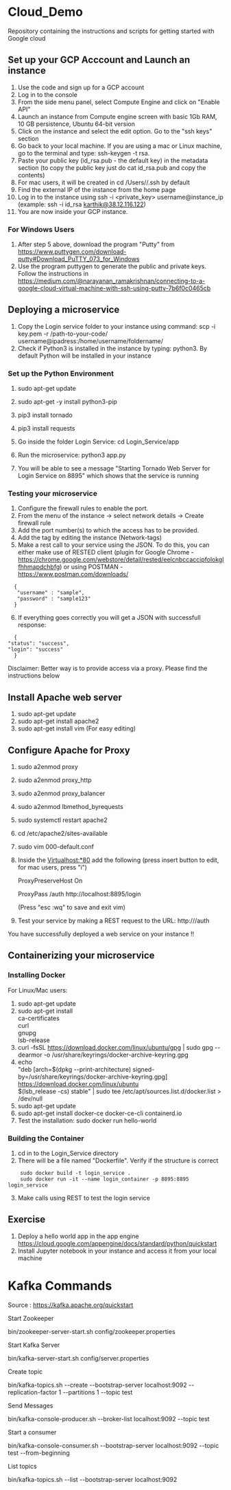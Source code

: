 # Cloud_Demo
Repository containing the instructions and scripts for getting started with Google cloud


## Set up your GCP Acccount and Launch an instance

1. Use the code and sign up for a GCP account
2. Log in to the console
3. From the side menu panel, select Compute Engine and click on "Enable API"
4. Launch an instance from Compute engine screen with basic 1Gb RAM, 10 GB persistence,  Ubuntu 64-bit version
5. Click on the instance and select the edit option. Go to the "ssh keys" section
7. Go back to your local machine. If you are using a mac or Linux machine, go to the terminal and type: ssh-keygen -t rsa.
8. Paste your public key (id_rsa.pub - the default key) in the metadata section (to copy the public key just do cat id_rsa.pub and copy the contents)
9. For mac users, it will be created in cd /Users/<username>/.ssh by default 
10. Find the external IP of the instance from the home page
11. Log in to the instance using ssh -i <private_key> username@instance_ip (example: ssh -i id_rsa karthik@38.12.116.122)
12. You are now inside your GCP instance. 
    
### For Windows Users
1. After step 5 above, download the program "Putty" from https://www.puttygen.com/download-putty#Download_PuTTY_073_for_Windows
2. Use the program puttygen to generate the public and private keys. Follow the instructions in https://medium.com/@narayanan_ramakrishnan/connecting-to-a-google-cloud-virtual-machine-with-ssh-using-putty-7b6f0c0465cb
    
    
## Deploying a microservice
1. Copy the Login service folder to your instance using command: scp -i key.pem -r /path-to-your-code/ username@ipadress:/home/username/foldername/
2. Check if Python3 is installed in the instance by typing: python3. By default Python will be installed in your instance

### Set up the Python Environment

1. sudo apt-get update
2. sudo apt-get -y install python3-pip
3. pip3 install tornado
4. pip3 install requests
 

3. Go inside the folder Login Service: cd Login_Service/app
4. Run the microservice: python3 app.py
5. You will be able to see a message "Starting Tornado Web Server for Login Service on 8895" which shows that the service is running

    
### Testing your microservice
1. Configure the firewall rules to enable the port.
2. From the menu of the instance -> select network details -> Create firewall rule
3. Add the port number(s) to which the access has to be provided.
4. Add the tag by editing the instance (Network-tags)
5. Make a rest call to your service using the JSON. To do this, you can either make use of RESTED client (plugin for Google Chrome - https://chrome.google.com/webstore/detail/rested/eelcnbccaccipfolokglfhhmapdchbfg) or using POSTMAN - https://www.postman.com/downloads/
    
  ```shell
    {
     "username" : "sample",
     "password" : "sample123"
    }
   ```
    
6. If everything goes correctly you will get a JSON with successfull response:
    
  ```shell
    {
  "status": "success",
  "login": "success"
    }
  ```
    

Disclaimer: Better way is to provide access via a proxy. Please find the instructions below

## Install Apache web server
    
1. sudo apt-get update
2. sudo apt-get install apache2
3. sudo apt-get install vim (For easy editing)


## Configure Apache for Proxy
1. sudo a2enmod proxy
2. sudo a2enmod proxy_http
3. sudo a2enmod proxy_balancer
4. sudo a2enmod lbmethod_byrequests
5. sudo systemctl restart apache2
6. cd /etc/apache2/sites-available
7. sudo vim 000-default.conf 
8. Inside the <Virtualhost:*80> add the following  (press insert button to edit, for mac users, press "i")

    ProxyPreserveHost On

    ProxyPass /auth http://localhost:8895/login

    (Press "esc :wq" to save and exit vim)

 9. Test your service by making a REST request to the URL: http://<gcp instance ip>/auth

You have successfully deployed a web service on your instance !!
    
## Containerizing your microservice
    
### Installing Docker
    
For Linux/Mac users:
    
1. sudo apt-get update
2. sudo apt-get install \
    ca-certificates \
    curl \
    gnupg \
    lsb-release
3. curl -fsSL https://download.docker.com/linux/ubuntu/gpg | sudo gpg --dearmor -o /usr/share/keyrings/docker-archive-keyring.gpg
4. echo \
  "deb [arch=$(dpkg --print-architecture) signed-by=/usr/share/keyrings/docker-archive-keyring.gpg] https://download.docker.com/linux/ubuntu \
  $(lsb_release -cs) stable" | sudo tee /etc/apt/sources.list.d/docker.list > /dev/null
5. sudo apt-get update
6. sudo apt-get install docker-ce docker-ce-cli containerd.io
7. Test the installation: sudo docker run hello-world
    
### Building the Container

1. cd in to the Login_Service directory
2. There will be a file named "Dockerfile". Verify if the structure is correct

```shell
    sudo docker build -t login_service .
    sudo docker run -it --name login_container -p 8895:8895 login_service
```
3. Make calls using REST to test the login service
 
 
## Exercise

1. Deploy a hello world app in the app engine https://cloud.google.com/appengine/docs/standard/python/quickstart
2. Install Jupyter notebook in your instance and access it from your local machine


# Kafka Commands

Source : https://kafka.apache.org/quickstart



Start Zookeeper

bin/zookeeper-server-start.sh config/zookeeper.properties



Start Kafka Server

bin/kafka-server-start.sh config/server.properties


Create topic

bin/kafka-topics.sh --create --bootstrap-server localhost:9092 --replication-factor 1 --partitions 1 --topic test


Send Messages

bin/kafka-console-producer.sh --broker-list localhost:9092 --topic test



Start a consumer

bin/kafka-console-consumer.sh --bootstrap-server localhost:9092 --topic test --from-beginning


List topics

bin/kafka-topics.sh --list --bootstrap-server localhost:9092




